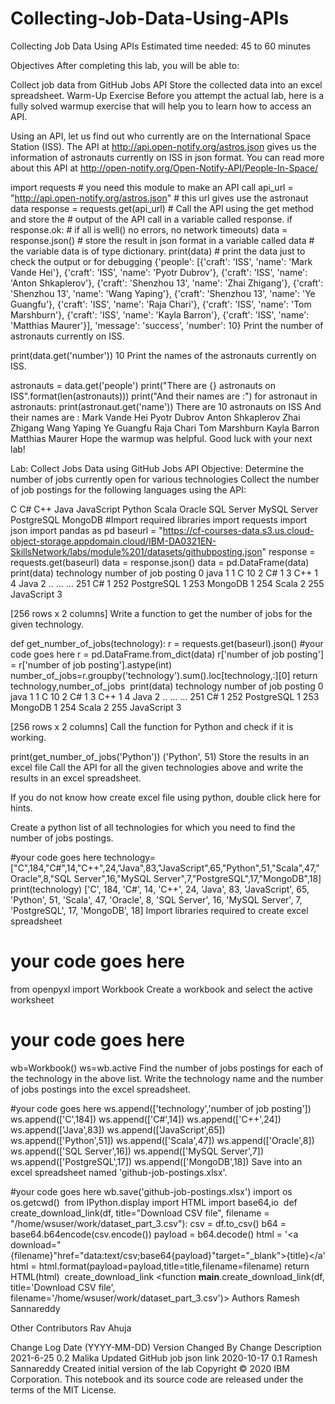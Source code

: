 # Collecting-Job-Data-Using-APIs
Collecting Job Data Using APIs
Estimated time needed: 45 to 60 minutes

Objectives
After completing this lab, you will be able to:

Collect job data from GitHub Jobs API
Store the collected data into an excel spreadsheet.
Warm-Up Exercise
Before you attempt the actual lab, here is a fully solved warmup exercise that will help you to learn how to access an API.

Using an API, let us find out who currently are on the International Space Station (ISS).
The API at http://api.open-notify.org/astros.json gives us the information of astronauts currently on ISS in json format.
You can read more about this API at http://open-notify.org/Open-Notify-API/People-In-Space/

import requests # you need this module to make an API call
api_url = "http://api.open-notify.org/astros.json" # this url gives use the astronaut data
response = requests.get(api_url) # Call the API using the get method and store the
                                # output of the API call in a variable called response.
if response.ok:             # if all is well() no errors, no network timeouts)
    data = response.json()  # store the result in json format in a variable called data
                            # the variable data is of type dictionary.
print(data)   # print the data just to check the output or for debugging
{'people': [{'craft': 'ISS', 'name': 'Mark Vande Hei'}, {'craft': 'ISS', 'name': 'Pyotr Dubrov'}, {'craft': 'ISS', 'name': 'Anton Shkaplerov'}, {'craft': 'Shenzhou 13', 'name': 'Zhai Zhigang'}, {'craft': 'Shenzhou 13', 'name': 'Wang Yaping'}, {'craft': 'Shenzhou 13', 'name': 'Ye Guangfu'}, {'craft': 'ISS', 'name': 'Raja Chari'}, {'craft': 'ISS', 'name': 'Tom Marshburn'}, {'craft': 'ISS', 'name': 'Kayla Barron'}, {'craft': 'ISS', 'name': 'Matthias Maurer'}], 'message': 'success', 'number': 10}
Print the number of astronauts currently on ISS.

print(data.get('number'))
10
Print the names of the astronauts currently on ISS.

astronauts = data.get('people')
print("There are {} astronauts on ISS".format(len(astronauts)))
print("And their names are :")
for astronaut in astronauts:
    print(astronaut.get('name'))
There are 10 astronauts on ISS
And their names are :
Mark Vande Hei
Pyotr Dubrov
Anton Shkaplerov
Zhai Zhigang
Wang Yaping
Ye Guangfu
Raja Chari
Tom Marshburn
Kayla Barron
Matthias Maurer
Hope the warmup was helpful. Good luck with your next lab!

Lab: Collect Jobs Data using GitHub Jobs API
Objective: Determine the number of jobs currently open for various technologies
Collect the number of job postings for the following languages using the API:

C
C#
C++
Java
JavaScript
Python
Scala
Oracle
SQL Server
MySQL Server
PostgreSQL
MongoDB
#Import required libraries
import requests
import json
import pandas as pd
baseurl = "https://cf-courses-data.s3.us.cloud-object-storage.appdomain.cloud/IBM-DA0321EN-SkillsNetwork/labs/module%201/datasets/githubposting.json"
response = requests.get(baseurl)
data = response.json()
data = pd.DataFrame(data)
print(data)
     technology number of job posting
0          java                     1
1             C                    10
2            C#                     1
3           C++                     1
4          Java                     2
..          ...                   ...
251          C#                     1
252  PostgreSQL                     1
253     MongoDB                     1
254       Scala                     2
255  JavaScript                     3

[256 rows x 2 columns]
Write a function to get the number of jobs for the given technology.

def get_number_of_jobs(technology):
    r = requests.get(baseurl).json() #your code goes here
    r = pd.DataFrame.from_dict(data)
    r['number of job posting'] = r['number of job posting'].astype(int)
    number_of_jobs=r.groupby('technology').sum().loc[technology,:][0]
    return technology,number_of_jobs
​
print(data)
     technology number of job posting
0          java                     1
1             C                    10
2            C#                     1
3           C++                     1
4          Java                     2
..          ...                   ...
251          C#                     1
252  PostgreSQL                     1
253     MongoDB                     1
254       Scala                     2
255  JavaScript                     3

[256 rows x 2 columns]
Call the function for Python and check if it is working.

print(get_number_of_jobs('Python'))
('Python', 51)
Store the results in an excel file
Call the API for all the given technologies above and write the results in an excel spreadsheet.

If you do not know how create excel file using python, double click here for hints.

Create a python list of all technologies for which you need to find the number of jobs postings.

#your code goes here
technology=["C",184,"C#",14,"C++",24,"Java",83,"JavaScript",65,"Python",51,"Scala",47,"Oracle",8,"SQL Server",16,"MySQL Server",7,"PostgreSQL",17,"MongoDB",18]
print(technology)
['C', 184, 'C#', 14, 'C++', 24, 'Java', 83, 'JavaScript', 65, 'Python', 51, 'Scala', 47, 'Oracle', 8, 'SQL Server', 16, 'MySQL Server', 7, 'PostgreSQL', 17, 'MongoDB', 18]
Import libraries required to create excel spreadsheet

# your code goes here
from openpyxl import Workbook
Create a workbook and select the active worksheet

# your code goes here
wb=Workbook()
ws=wb.active
Find the number of jobs postings for each of the technology in the above list. Write the technology name and the number of jobs postings into the excel spreadsheet.

#your code goes here
ws.append(['technology','number of job posting'])
ws.append(['C',184])
ws.append(['C#',14])
ws.append(['C++',24])
ws.append(['Java',83])
ws.append(['JavaScript',65])
ws.append(['Python',51])
ws.append(['Scala',47])
ws.append(['Oracle',8])
ws.append(['SQL Server',16])
ws.append(['MySQL Server',7])
ws.append(['PostgreSQL',17])
ws.append(['MongoDB',18])
Save into an excel spreadsheet named 'github-job-postings.xlsx'.

#your code goes here
wb.save('github-job-postings.xlsx')
import os
os.getcwd()
​
from IPython.display import HTML
import base64,io
​
def create_download_link(df, title="Download CSV file", filename = "/home/wsuser/work/dataset_part_3.csv"):
    csv = df.to_csv()
    b64 = base64.b64encode(csv.encode())
    payload = b64.decode()
    html = '<a download="{filename}"href="data:text/csv;base64{payload}"target="_blank">{title}</a'
    html = html.format(payload=payload,title=title,filename=filename)
    return HTML(html)
​
create_download_link
<function __main__.create_download_link(df, title='Download CSV file', filename='/home/wsuser/work/dataset_part_3.csv')>
Authors
Ramesh Sannareddy

Other Contributors
Rav Ahuja

Change Log
Date (YYYY-MM-DD)	Version	Changed By	Change Description
2021-6-25	0.2	Malika	Updated GitHub job json link
2020-10-17	0.1	Ramesh Sannareddy	Created initial version of the lab
Copyright © 2020 IBM Corporation. This notebook and its source code are released under the terms of the MIT License.
